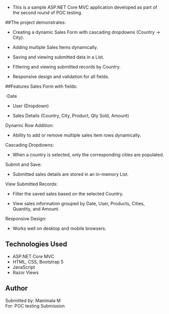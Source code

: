 - This is a sample ASP.NET Core MVC application developed as part of the second round of POC testing.

##The project demonstrates:

- Creating a dynamic Sales Form with cascading dropdowns (Country → City).

- Adding multiple Sales Items dynamically.

- Saving and viewing submitted data in a List<SalesDetail>.

- Filtering and viewing submitted records by Country.

- Responsive design and validation for all fields.

##Features
Sales Form with fields:

-Date

- User (Dropdown)

- Sales Details (Country, City, Product, Qty Sold, Amount)

Dynamic Row Addition:

- Ability to add or remove multiple sales item rows dynamically.

Cascading Dropdowns:

- When a country is selected, only the corresponding cities are populated.

Submit and Save:

- Submitted sales details are stored in an in-memory List<SalesDetail>.

View Submitted Records:

- Filter the saved sales based on the selected Country.

- View sales information grouped by Date, User, Products, Cities, Quantity, and Amount.

Responsive Design:

- Works well on desktop and mobile browsers.



## Technologies Used

- ASP.NET Core MVC
- HTML, CSS, Bootstrap 5
- JavaScript 
- Razor Views

## Author

Submitted by: Manimala M  
For:  POC testing Submission  
